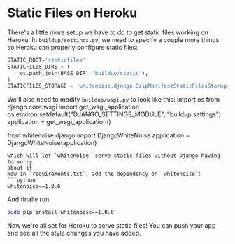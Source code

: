 Static Files on Heroku
======================

There's a little more setup we have to do to get static files working on Heroku.
In `buildup/settings.py`, we need to specify a couple more things so Heroku
can properly configure static files:
```python
STATIC_ROOT='staticfiles'
STATICFILES_DIRS = (
    os.path.join(BASE_DIR, 'buildup/static'),
)
STATICFILES_STORAGE = 'whitenoise.django.GzipManifestStaticFilesStorage'
```
We'll also need to modify `buildup/wsgi.py` to look like this:
import os
from django.core.wsgi import get_wsgi_application
os.environ.setdefault("DJANGO_SETTINGS_MODULE", "buildup.settings")
application = get_wsgi_application()

from whitenoise.django import DjangoWhiteNoise
application = DjangoWhiteNoise(application)
```
which will let `whitenoise` serve static files without Django having to worry
about it.
Now in `requirements.txt`, add the dependency on `whitenoise`:
```python
whitenoise==1.0.6
```
And finally run
```bash
sudo pip install whitenoise==1.0.6
```

Now we're all set for Heroku to serve static files! You can push your app and see
all the style changes you have added.
